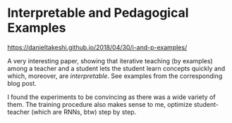 # Interpretable and Pedagogical Examples

https://danieltakeshi.github.io/2018/04/30/i-and-p-examples/

A very interesting paper, showing that iterative teaching (by examples) among a
teacher and a student lets the student learn concepts quickly and which,
moreover, are *interpretable*. See examples from the corresponding blog post.

I found the experiments to be convincing as there was a wide variety of them.
The training procedure also makes sense to me, optimize student-teacher (which
are RNNs, btw) step by step.
